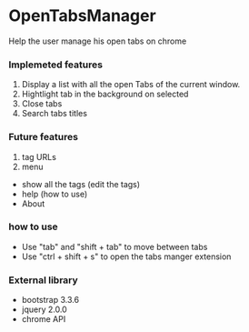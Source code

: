 # OpenTabsManager
Help the user manage his open tabs on chrome

### Implemeted features
1. Display a list with all the open Tabs of the current window.
2. Hightlight tab in the background on selected
3. Close tabs
4. Search tabs titles

### Future features
1. tag URLs
2. menu
  - show all the tags (edit the tags)
  - help (how to use)
  - About

### how to use
- Use "tab" and "shift + tab" to move between tabs
- Use "ctrl + shift + s" to open the tabs manger extension

### External library 
- bootstrap 3.3.6
- jquery 2.0.0
- chrome API 
